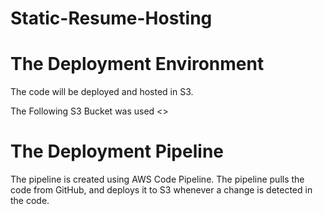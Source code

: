 # Static-Resume-Hosting

# The Deployment Environment
The code will be deployed and hosted in S3.

The Following S3 Bucket was used <>

# The Deployment Pipeline
The pipeline is created using AWS Code Pipeline. The pipeline pulls the code from GitHub, and deploys it to S3 whenever a change is detected in the code.
